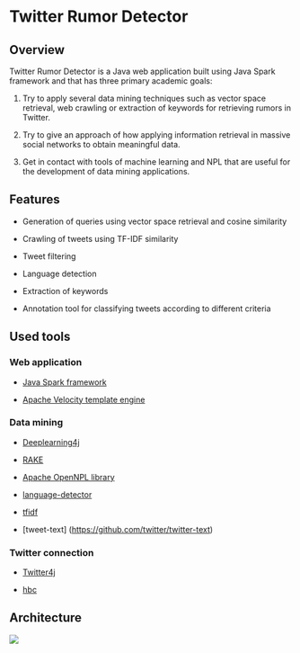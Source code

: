 Twitter Rumor Detector
===============================

Overview
--------

Twitter Rumor Detector is a Java web application built using Java Spark framework and that has three primary academic goals:

1.  Try to apply several data mining techniques such as vector space retrieval, web crawling or extraction of keywords for retrieving rumors in Twitter.

2.  Try to give an approach of how applying information retrieval in massive social networks to obtain meaningful data.

3.  Get in contact with tools of machine learning and NPL that are useful for the development of data mining applications.

Features
--------

-   Generation of queries using vector space retrieval and cosine similarity

-   Crawling of tweets using TF-IDF similarity

-   Tweet filtering

-   Language detection

-   Extraction of keywords

-   Annotation tool for classifying tweets according to different criteria

Used tools
----------

### Web application

-   [Java Spark framework](http://sparkjava.com/)

-   [Apache Velocity template engine](https://velocity.apache.org/)

### Data mining

-   [Deeplearning4j](https://github.com/deeplearning4j/deeplearning4j)

-   [RAKE](https://github.com/aneesha/RAKE)

-   [Apache OpenNPL library](https://opennlp.apache.org/)

-   [language-detector](https://github.com/optimaize/language-detector)

-   [tfidf](https://github.com/wpm/tfidf)

-   [tweet-text] (https://github.com/twitter/twitter-text)

### Twitter connection

-   [Twitter4j](http://twitter4j.org/en/index.html)

-   [hbc](https://github.com/twitter/hbc)

Architecture
------------

![](https://cloud.githubusercontent.com/assets/9200682/20015628/6dd61a8c-a2bc-11e6-9a43-4ca65dbafd74.png)
